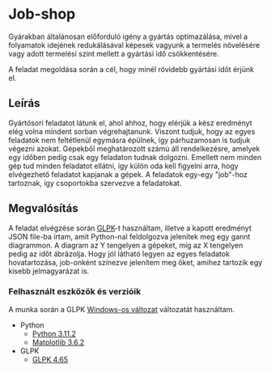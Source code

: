 # Job-shop

Gyárakban általánosan előforduló igény a gyártás optimazálása, mivel a folyamatok idejének redukálásával képesek vagyunk a termelés növelésére vagy adott termelési szint mellett a gyártási idő csökkentésére.

A feladat megoldása során a cél, hogy minél rövidebb gyártási időt érjünk el.

## Leírás

Gyártósori feladatot látunk el, ahol ahhoz, hogy elérjük a kész eredményt elég volna mindent sorban végrehajtanunk. Viszont tudjuk, hogy az egyes feladatok nem feltétlenül egymásra épülnek, így párhuzamosan is tudjuk végezni azokat. Gépekből meghatározott számú áll rendelkezésre, amelyek egy időben pedig csak egy feladaton tudnak dolgozni.
Emellett nem minden gép tud minden feladatot ellátni, így külön oda kell figyelni arra, hogy elvégezhető feladatot kapjanak a gépek. A feladatok egy-egy "job"-hoz tartoznak,
így csoportokba szervezve a feladatokat.

## Megvalósítás

A feladat elvégzése során [GLPK](https://www.gnu.org/software/glpk/ 'GNU Linear Programming Toolkit')-t használtam, illetve a kapott eredményt JSON file-ba írtam, amit Python-nal feldolgozva jelenítek meg egy gannt diagrammon. A diagram az Y tengelyen a gépeket, míg az X tengelyen pedig az időt ábrázolja. Hogy jól látható legyen az egyes feladatok hovatartozása, job-onként színezve jelenítem meg őket, amihez tartozik egy kisebb jelmagyarázat is.

### Felhasznált eszközök és verzióik

A munka során a GLPK [Windows-os változat](https://winglpk.sourceforge.net/#download 'GLPK for Windows') változatát használtam.

- Python
  - [Python 3.11.2](https://www.python.org/downloads/release/python-3112/ 'Python')
  - [Matplotlib 3.6.2](https://matplotlib.org/stable/users/release_notes.html#version-3-6 'Matplotlib')
- GLPK
  - [GLPK 4.65](https://sourceforge.net/projects/winglpk/ 'GLPK')
